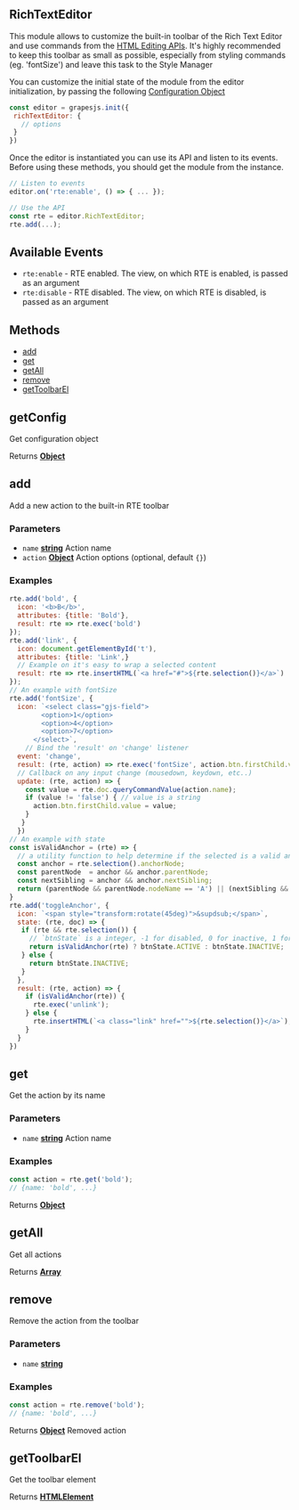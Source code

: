 <!-- Generated by documentation.js. Update this documentation by updating the source code. -->

## RichTextEditor

This module allows to customize the built-in toolbar of the Rich Text Editor and use commands from the [HTML Editing APIs][1].
It's highly recommended to keep this toolbar as small as possible, especially from styling commands (eg. 'fontSize') and leave this task to the Style Manager

You can customize the initial state of the module from the editor initialization, by passing the following [Configuration Object][2]

```js
const editor = grapesjs.init({
 richTextEditor: {
   // options
 }
})
```

Once the editor is instantiated you can use its API and listen to its events. Before using these methods, you should get the module from the instance.

```js
// Listen to events
editor.on('rte:enable', () => { ... });

// Use the API
const rte = editor.RichTextEditor;
rte.add(...);
```

## Available Events

*   `rte:enable` - RTE enabled. The view, on which RTE is enabled, is passed as an argument
*   `rte:disable` - RTE disabled. The view, on which RTE is disabled, is passed as an argument

## Methods

*   [add][3]
*   [get][4]
*   [getAll][5]
*   [remove][6]
*   [getToolbarEl][7]

## getConfig

Get configuration object

Returns **[Object][8]** 

## add

Add a new action to the built-in RTE toolbar

### Parameters

*   `name` **[string][9]** Action name
*   `action` **[Object][8]** Action options (optional, default `{}`)

### Examples

```javascript
rte.add('bold', {
  icon: '<b>B</b>',
  attributes: {title: 'Bold'},
  result: rte => rte.exec('bold')
});
rte.add('link', {
  icon: document.getElementById('t'),
  attributes: {title: 'Link',}
  // Example on it's easy to wrap a selected content
  result: rte => rte.insertHTML(`<a href="#">${rte.selection()}</a>`)
});
// An example with fontSize
rte.add('fontSize', {
  icon: `<select class="gjs-field">
        <option>1</option>
        <option>4</option>
        <option>7</option>
      </select>`,
    // Bind the 'result' on 'change' listener
  event: 'change',
  result: (rte, action) => rte.exec('fontSize', action.btn.firstChild.value),
  // Callback on any input change (mousedown, keydown, etc..)
  update: (rte, action) => {
    const value = rte.doc.queryCommandValue(action.name);
    if (value != 'false') { // value is a string
      action.btn.firstChild.value = value;
    }
   }
  })
// An example with state
const isValidAnchor = (rte) => {
  // a utility function to help determine if the selected is a valid anchor node
  const anchor = rte.selection().anchorNode;
  const parentNode  = anchor && anchor.parentNode;
  const nextSibling = anchor && anchor.nextSibling;
  return (parentNode && parentNode.nodeName == 'A') || (nextSibling && nextSibling.nodeName == 'A')
}
rte.add('toggleAnchor', {
  icon: `<span style="transform:rotate(45deg)">&supdsub;</span>`,
  state: (rte, doc) => {
   if (rte && rte.selection()) {
     // `btnState` is a integer, -1 for disabled, 0 for inactive, 1 for active
     return isValidAnchor(rte) ? btnState.ACTIVE : btnState.INACTIVE;
   } else {
     return btnState.INACTIVE;
   }
  },
  result: (rte, action) => {
    if (isValidAnchor(rte)) {
      rte.exec('unlink');
    } else {
      rte.insertHTML(`<a class="link" href="">${rte.selection()}</a>`);
    }
  }
})
```

## get

Get the action by its name

### Parameters

*   `name` **[string][9]** Action name

### Examples

```javascript
const action = rte.get('bold');
// {name: 'bold', ...}
```

Returns **[Object][8]** 

## getAll

Get all actions

Returns **[Array][10]** 

## remove

Remove the action from the toolbar

### Parameters

*   `name` **[string][9]** 

### Examples

```javascript
const action = rte.remove('bold');
// {name: 'bold', ...}
```

Returns **[Object][8]** Removed action

## getToolbarEl

Get the toolbar element

Returns **[HTMLElement][11]** 

[1]: https://developer.mozilla.org/en-US/docs/Web/API/Document/execCommand

[2]: https://github.com/GrapesJS/grapesjs/blob/master/src/rich_text_editor/config/config.ts

[3]: #add

[4]: #get

[5]: #getall

[6]: #remove

[7]: #gettoolbarel

[8]: https://developer.mozilla.org/docs/Web/JavaScript/Reference/Global_Objects/Object

[9]: https://developer.mozilla.org/docs/Web/JavaScript/Reference/Global_Objects/String

[10]: https://developer.mozilla.org/docs/Web/JavaScript/Reference/Global_Objects/Array

[11]: https://developer.mozilla.org/docs/Web/HTML/Element

